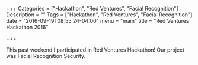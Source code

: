 +++
Categories = ["Hackathon", "Red Ventures", "Facial Recognition"]
Description = ""
Tags = ["Hackathon", "Red Ventures", "Facial Recognition"]
date = "2016-09-19T08:55:24-04:00"
menu = "main"
title = "Red Ventures Hackathon 2016"

+++

This past weekend I participated in Red Ventures Hackathon! Our project was Facial Recognition Security.
